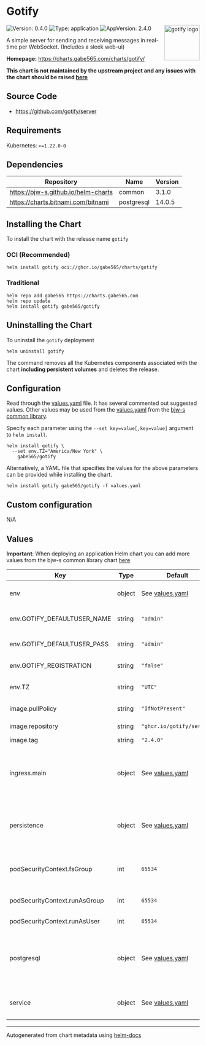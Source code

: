 # Gotify

<img src="https://raw.githubusercontent.com/gabe565/charts/main/charts/gotify/icon.svg" align="right" width="92" alt="gotify logo">

![Version: 0.4.0](https://img.shields.io/badge/Version-0.4.0-informational?style=flat)
![Type: application](https://img.shields.io/badge/Type-application-informational?style=flat)
![AppVersion: 2.4.0](https://img.shields.io/badge/AppVersion-2.4.0-informational?style=flat)

A simple server for sending and receiving messages in real-time per WebSocket. (Includes a sleek web-ui)

**Homepage:** <https://charts.gabe565.com/charts/gotify/>

**This chart is not maintained by the upstream project and any issues with the chart should be raised
[here](https://github.com/gabe565/charts/issues/new?assignees=gabe565&labels=bug&template=bug_report.yaml&name=gotify&version=0.4.0)**

## Source Code

* <https://github.com/gotify/server>

## Requirements

Kubernetes: `>=1.22.0-0`

## Dependencies

| Repository | Name | Version |
|------------|------|---------|
| <https://bjw-s.github.io/helm-charts> | common | 3.1.0 |
| <https://charts.bitnami.com/bitnami> | postgresql | 14.0.5 |

## Installing the Chart

To install the chart with the release name `gotify`

### OCI (Recommended)

```console
helm install gotify oci://ghcr.io/gabe565/charts/gotify
```

### Traditional

```console
helm repo add gabe565 https://charts.gabe565.com
helm repo update
helm install gotify gabe565/gotify
```

## Uninstalling the Chart

To uninstall the `gotify` deployment

```console
helm uninstall gotify
```

The command removes all the Kubernetes components associated with the chart **including persistent volumes** and deletes the release.

## Configuration

Read through the [values.yaml](./values.yaml) file. It has several commented out suggested values.
Other values may be used from the [values.yaml](https://github.com/bjw-s/helm-charts/tree/main/charts/library/common/values.yaml) from the [bjw-s common library](https://github.com/bjw-s/helm-charts/tree/main/charts/library/common).

Specify each parameter using the `--set key=value[,key=value]` argument to `helm install`.

```console
helm install gotify \
  --set env.TZ="America/New York" \
    gabe565/gotify
```

Alternatively, a YAML file that specifies the values for the above parameters can be provided while installing the chart.

```console
helm install gotify gabe565/gotify -f values.yaml
```

## Custom configuration

N/A

## Values

**Important**: When deploying an application Helm chart you can add more values from the bjw-s common library chart [here](https://github.com/bjw-s/helm-charts/tree/main/charts/library/common)

| Key | Type | Default | Description |
|-----|------|---------|-------------|
| env | object | See [values.yaml](./values.yaml) | Environment variables. [[ref]](https://gotify.net/docs/config#environment-variables) |
| env.GOTIFY_DEFAULTUSER_NAME | string | `"admin"` | Default admin username |
| env.GOTIFY_DEFAULTUSER_PASS | string | `"admin"` | Default admin password |
| env.GOTIFY_REGISTRATION | string | `"false"` | Allow registration |
| env.TZ | string | `"UTC"` | Set the container timezone |
| image.pullPolicy | string | `"IfNotPresent"` | image pull policy |
| image.repository | string | `"ghcr.io/gotify/server"` | image repository |
| image.tag | string | `"2.4.0"` | image tag |
| ingress.main | object | See [values.yaml](./values.yaml) | Enable and configure ingress settings for the chart under this key. |
| persistence | object | See [values.yaml](./values.yaml) | Configure persistence settings for the chart under this key. |
| podSecurityContext.fsGroup | int | `65534` | Volume binds will be granted to `nobody` group |
| podSecurityContext.runAsGroup | int | `65534` | Run as `nobody` group |
| podSecurityContext.runAsUser | int | `65534` | Run as `nobody` user |
| postgresql | object | See [values.yaml](./values.yaml) | Enable and configure postgresql database subchart under this key.    [[ref]](https://github.com/bitnami/charts/tree/master/bitnami/postgresql) |
| service | object | See [values.yaml](./values.yaml) | Configures service settings for the chart. |

---
Autogenerated from chart metadata using [helm-docs](https://github.com/norwoodj/helm-docs)
